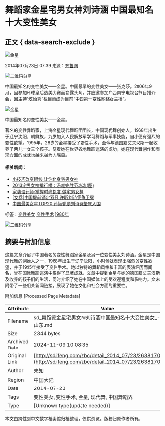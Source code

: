 # 舞蹈家金星宅男女神刘诗涵 中国最知名十大变性美女

## 正文 { data-search-exclude }


![金星](http://y1.ifengimg.com/05d7c5c07c1ed4f3/2015/1225/rdn_567cd968470c1.jpg)

2014年07月23日 07:39 来源：[齐鲁网](http://ent.iqilu.com/news/2014/0722/2074795.shtml)

![二维码分享](http://h2.ifengimg.com/0f56ee67a4c375c2/2013/1106/indeccode.png)

中国最知名的变性美女——金星。中国最早的变性美女——张克莎。2006年9月，因参加环球皇后选美大赛而崭露头角，并应邀参加广西南宁电视台节目推介会，因主持“炫怡秀”栏目而成为目前“中国第一变性网络女主播”。

![金星](http://y1.ifengimg.com/50413aa77c31da3b/2014/0723/ori_53cf0193b54e5.jpeg)

中国最知名的变性美女——金星。

著名的变性舞蹈家，上海金星现代舞蹈团团长，中国现代舞创始人，1968年出生于辽宁沈阳，朝鲜族，九岁加入人民解放军学习舞蹈与军事技能，自小便有强烈的变性欲望。1995年，28岁的金星接受了变性手术，至今与德国籍丈夫汉斯一起收养了两儿一女三个孩子。随着她在世界各地舞蹈巡演的成功，她在现代舞创作和表现方面的成就也越来越为人瞩目。

#### 相关新闻：

- [小技巧改变眼线 让你化身宅男女神](http://sd.ifeng.com/healthy/meirong/detail_2014_02/11/1832505_0.shtml?_from_ralated)
- [2013宅男女神排行榜：汤唯完胜范冰冰(图)](http://sd.ifeng.com/news/shipinyule/detail_2013_10/15/1331004_0.shtml?_from_ralated)
- [家装设计师:掌握时尚额度 做宅男女神](http://sd.ifeng.com/fc/gaoduanjiaju/detail_2013_05/06/771405_0.shtml?_from_ralated)
- [\[女乒\]中国提前锁定双冠 许昕刘诗雯争卫冕](http://sd.ifeng.com/sports/yundongzixun/detail_2013_04/15/712028_0.shtml?_from_ralated)
- [中国最美女星TOP20 孙俪登顶刘诗诗垫底入围](http://sd.ifeng.com/zbc/detail_2014_06/05/2379015_0.shtml?_from_ralated)

标签：[变性美女](http://search.ifeng.com/sofeng/search.action?c=1&q=%E5%8F%98%E6%80%A7%E7%BE%8E%E5%A5%B3) [变性手术](http://search.ifeng.com/sofeng/search.action?c=1&q=%E5%8F%98%E6%80%A7%E6%89%8B%E6%9C%AF) [1980年](http://search.ifeng.com/sofeng/search.action?c=1&q=1980%E5%B9%B4)

![二维码分享](http://h2.ifengimg.com/0f56ee67a4c375c2/2013/1106/indeccode.png)

## 摘要与附加信息

<!-- tcd_abstract -->
这篇文章介绍了中国著名的变性舞蹈家金星及另一位变性美女刘诗涵。金星是中国现代舞的创始人之一，1968年出生于辽宁沈阳，小时候就表现出强烈的变性欲望，并于1995年接受了变性手术。她以独特的舞蹈风格和丰富的表演经历而闻名，曾在国际舞蹈巡演中取得了显著成就。文章中提到金星与她的德国籍丈夫汉斯及收养的孩子们的生活，同时介绍了她在中国媒体上的受欢迎程度和影响力。文末附带了一些相关新闻链接，展现了她在文化和社会方面的重要性。
<!-- tcd_abstract_end -->

附加信息 [Processed Page Metadata]

| Attribute       | Value                                  |
|-----------------|----------------------------------------|
| Filename        | sd_舞蹈家金星宅男女神刘诗涵中国最知名十大变性美女_-_凤凰网山东.md                             |
| Size            | 2344 bytes                           |
| Archived Date   | 2024-11-09 10:08:35                             |
| Original Link   | [http://sd.ifeng.com/zbc/detail_2014_07/23/2638170_0.shtml](http://sd.ifeng.com/zbc/detail_2014_07/23/2638170_0.shtml)                       |
| Author          | 未知                               |
| Region          | 中国大陆                               |
| Date            | 2014-07-23                                 |
| Tags            | 变性美女, 变性手术, 金星, 现代舞, 中国舞蹈界                                 |
| Type            | [Unknown type(update needed)]                                 |
<!-- tcd_table_end -->

本文由跨性别中文数字档案馆归档整理，仅供浏览。版权归原作者所有。
